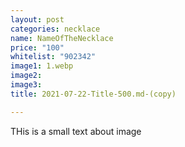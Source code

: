 ```yaml
---
layout: post
categories: necklace
name: NameOfTheNecklace
price: "100"
whitelist: "902342"
image1: 1.webp
image2: 
image3: 
title: 2021-07-22-Title-500.md-(copy)

---
```

THis is a small text about image